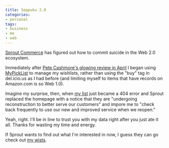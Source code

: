 ```yaml
---
title: Seppuku 2.0
categories:
- personal
tags:
- business
- me
- web
---
```


[Sprout Commerce][1] has figured out how to commit suicide in the Web 2.0 ecosystem.

Immediately after [Pete Cashmore's glowing review in April][2] I began using [MyPickList][3] to manage my wishlists, rather than using the "buy" tag in del.icio.us as I had before (and limiting myself to items that have records on Amazon.com is so Web 1.0).

Imagine my surprise, then, when [my list][4] just became a 404 error and Sprout replaced the homepage with a notice that they are "undergoing reconstruction to better serve our customers" and impore me to "check back frequently to use our new and improved service when we reopen."

Yeah, right.  I'll be in line to trust you with my data right after you just ate it all.   Thanks for wasting my time and energy.

If Sprout wants to find out what I'm interested in now, I guess they can go check out [my wists][5].

   [1]: http://www.sproutcommerce.com/
   [2]: http://mashable.com/2006/04/02/mypicklist-product-recommendations-20/
   [3]: http://www.mypicklist.com/
   [4]: http://www.mypicklist.com/mpl/PickListView.do?pickListId=177
   [5]: http://www.wists.com/gerwitz
